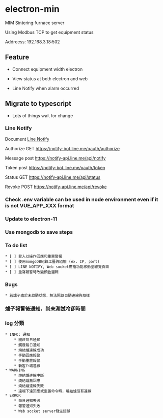 # electron-min

MIM Sintering furnace server

Using Modbus TCP to get equipment status

Addreess: 192.168.3.18:502

## Feature

* Connect equipment width electron

* View status at both electron and web

* Line Notify when alarm occurred

## Migrate to typescript

* Lots of things wait for change

### Line Notify

Document [Line Notify](https://notify-bot.line.me/doc/en/)

Authorize GET https://notify-bot.line.me/oauth/authorize

Message post https://notify-api.line.me/api/notify

Token post https://notify-bot.line.me/oauth/token

Status GET https://notify-api.line.me/api/status
 
Revoke POST https://notify-api.line.me/api/revoke


### Check .env variable can be used in node environment even if it is not VUE_APP_XXX format


### Update to electron-11

### Use mongodb to save steps

### To do list 
    * [ ] 登入以操作回應和重置警報
    * [ ] 使用mongoDB紀錄工藝與組態 (ex. IP, port)
    * [ ] LINE NOTIFY, Web socket廣播功能移動至總覽頁面
    * [ ] 重寫報警時改變顏色邏輯


### Bugs
    * 若爐子處於未啟動狀態，無法開啟自動連線與取樣


### 爐子報警後通知，尚未測試冷卻時間


### log 分類
    * INFO: 通知
        * 開啟每日通知
        * 觸發每日通知
        * 燒結爐連線成功
        * 手動回應報警
        * 手動重置報警
        * 新客戶端連線
    * WARNING
        * 燒結爐連線中斷
        * 燒結爐無回應
        * 燒結爐連線失敗
        * 遠端下達回應或重置命令時，燒結爐沒有連線
    * ERROR
        * 每日通知失敗
        * 報警通知失敗
        * Web socket server發生錯誤



### 

